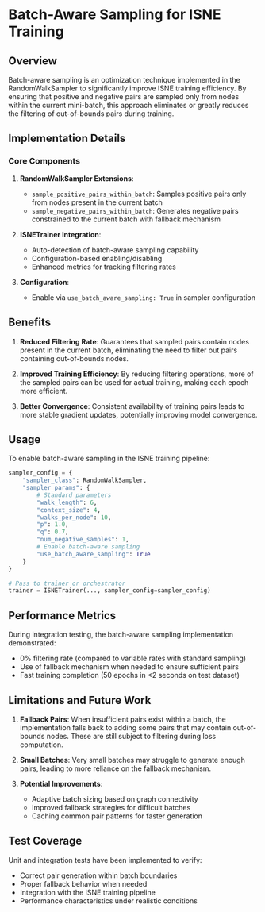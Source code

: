 # Batch-Aware Sampling for ISNE Training

## Overview

Batch-aware sampling is an optimization technique implemented in the RandomWalkSampler to significantly improve ISNE training efficiency. By ensuring that positive and negative pairs are sampled only from nodes within the current mini-batch, this approach eliminates or greatly reduces the filtering of out-of-bounds pairs during training.

## Implementation Details

### Core Components

1. **RandomWalkSampler Extensions**:
   - `sample_positive_pairs_within_batch`: Samples positive pairs only from nodes present in the current batch
   - `sample_negative_pairs_within_batch`: Generates negative pairs constrained to the current batch with fallback mechanism

2. **ISNETrainer Integration**:
   - Auto-detection of batch-aware sampling capability
   - Configuration-based enabling/disabling
   - Enhanced metrics for tracking filtering rates

3. **Configuration**:
   - Enable via `use_batch_aware_sampling: True` in sampler configuration

## Benefits

1. **Reduced Filtering Rate**: Guarantees that sampled pairs contain nodes present in the current batch, eliminating the need to filter out pairs containing out-of-bounds nodes.

2. **Improved Training Efficiency**: By reducing filtering operations, more of the sampled pairs can be used for actual training, making each epoch more efficient.

3. **Better Convergence**: Consistent availability of training pairs leads to more stable gradient updates, potentially improving model convergence.

## Usage

To enable batch-aware sampling in the ISNE training pipeline:

```python
sampler_config = {
    "sampler_class": RandomWalkSampler,
    "sampler_params": {
        # Standard parameters
        "walk_length": 6,
        "context_size": 4,
        "walks_per_node": 10,
        "p": 1.0,
        "q": 0.7,
        "num_negative_samples": 1,
        # Enable batch-aware sampling
        "use_batch_aware_sampling": True
    }
}

# Pass to trainer or orchestrator
trainer = ISNETrainer(..., sampler_config=sampler_config)
```

## Performance Metrics

During integration testing, the batch-aware sampling implementation demonstrated:

- 0% filtering rate (compared to variable rates with standard sampling)
- Use of fallback mechanism when needed to ensure sufficient pairs
- Fast training completion (50 epochs in <2 seconds on test dataset)

## Limitations and Future Work

1. **Fallback Pairs**: When insufficient pairs exist within a batch, the implementation falls back to adding some pairs that may contain out-of-bounds nodes. These are still subject to filtering during loss computation.

2. **Small Batches**: Very small batches may struggle to generate enough pairs, leading to more reliance on the fallback mechanism.

3. **Potential Improvements**:

   - Adaptive batch sizing based on graph connectivity
   - Improved fallback strategies for difficult batches
   - Caching common pair patterns for faster generation

## Test Coverage

Unit and integration tests have been implemented to verify:
- Correct pair generation within batch boundaries
- Proper fallback behavior when needed
- Integration with the ISNE training pipeline
- Performance characteristics under realistic conditions
